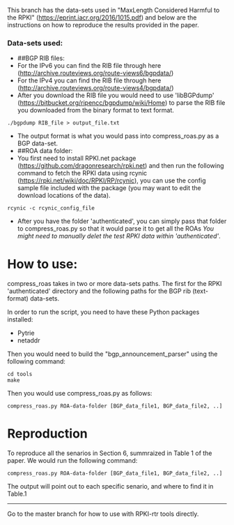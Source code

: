 This branch has the data-sets used in "MaxLength Considered Harmful to the RPKI" (https://eprint.iacr.org/2016/1015.pdf) and below are the instructions on how to reproduce the results provided in the paper.


### Data-sets used:
- ##BGP RIB files:
 - For the IPv6 you can find the RIB file through here (http://archive.routeviews.org/route-views6/bgpdata/)
 - For the IPv4 you can find the RIB file through here (http://archive.routeviews.org/route-views4/bgpdata/)
 - After you download the RIB file you would need to use 'libBGPdump' (https://bitbucket.org/ripencc/bgpdump/wiki/Home) to  parse the RIB file you downloaded from the binary format to text format.
 ```
 ./bgpdump RIB_file > output_file.txt
 ```
 - The output format is what you would pass into compress_roas.py as a BGP data-set.
- ##ROA data folder:
 - You first need to install RPKI.net package (https://github.com/dragonresearch/rpki.net) and then run the following command to fetch the RPKI data using rcynic (https://rpki.net/wiki/doc/RPKI/RP/rcynic), you can use the config sample file included with the package (you may want to edit the download locations of the data).
 ```
 rcynic -c rcynic_config_file
 ```
 - After you have the folder 'authenticated', you can simply pass that folder to compress_roas.py so that it would parse it to get all the ROAs *You might need to manually delet the test RPKI data within 'authenticated'*.

# How to use:

compress_roas takes in two or more data-sets paths. The first for the RPKI 'authenticated' directory and the following paths for the BGP rib (text-format) data-sets.

In order to run the script, you need to have these Python packages installed:

 - Pytrie
 - netaddr

Then you would need to build the "bgp_announcement_parser" using the following command:
```
cd tools
make 
```
Then you would use compress_roas.py as follows:
```
compress_roas.py ROA-data-folder [BGP_data_file1, BGP_data_file2, ..]
```

# Reproduction

To reproduce all the senarios in Section 6, summraized in Table 1 of the paper. We would run the following command:
```
compress_roas.py ROA-data-folder [BGP_data_file1, BGP_data_file2, ..]
```
The output will point out to each specific senario, and where to find it in Table.1

----
Go to the master branch for how to use with RPKI-rtr tools directly.
